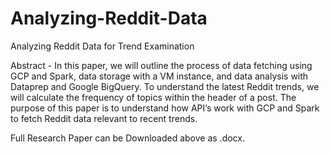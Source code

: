 # Analyzing-Reddit-Data
Analyzing Reddit Data for Trend Examination

Abstract - In this paper, we will outline the process of data fetching using GCP and Spark, data storage with a VM instance, and data analysis with Dataprep and Google BigQuery. To understand the latest Reddit trends, we will calculate the frequency of topics within the header of a post. The purpose of this paper is to understand how API’s work with GCP and Spark to fetch Reddit data relevant to recent trends.

Full Research Paper can be Downloaded above as .docx.
